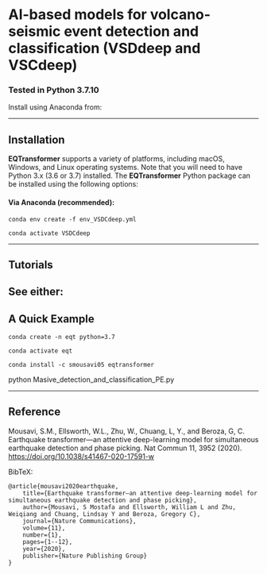 # AI-based models for volcano-seismic event detection and classification (VSDdeep and VSCdeep)


### Tested in Python 3.7.10 
Install using Anaconda from:

-----------------
## Installation

**EQTransformer** supports a variety of platforms, including macOS, Windows, and Linux operating systems. Note that you will need to have Python 3.x (3.6 or 3.7) installed. The **EQTransformer** Python package can be installed using the following options:

#### Via Anaconda (recommended):

    conda env create -f env_VSDCdeep.yml

    conda activate VSDCdeep 
    
-------------
## Tutorials

See either:
-------------------
## A Quick Example


    conda create -n eqt python=3.7

    conda activate eqt

    conda install -c smousavi05 eqtransformer 
    
python Masive_detection_and_classification_PE.py

-------------
## Reference

Mousavi, S.M., Ellsworth, W.L., Zhu, W., Chuang, L, Y., and Beroza, G, C. Earthquake transformer—an attentive deep-learning model for simultaneous earthquake detection and phase picking. Nat Commun 11, 3952 (2020). https://doi.org/10.1038/s41467-020-17591-w

BibTeX:

    @article{mousavi2020earthquake,
        title={Earthquake transformer—an attentive deep-learning model for simultaneous earthquake detection and phase picking},
        author={Mousavi, S Mostafa and Ellsworth, William L and Zhu, Weiqiang and Chuang, Lindsay Y and Beroza, Gregory C},
        journal={Nature Communications},
        volume={11},
        number={1},
        pages={1--12},
        year={2020},
        publisher={Nature Publishing Group}
    }
